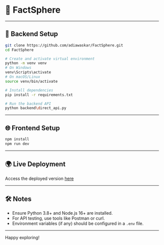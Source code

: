 <!-- README.md -->
# 🧠 FactSphere

---

## 🚀 Backend Setup

```bash
git clone https://github.com/adiawaskar/FactSphere.git
cd FactSphere

# Create and activate virtual environment
python -m venv venv
# On Windows
venv\Scripts\activate
# On macOS/Linux
source venv/bin/activate

# Install dependencies
pip install -r requirements.txt

# Run the backend API
python backend\direct_api.py
```

---

## 🌐 Frontend Setup

```bash
npm install
npm run dev
```

---

## 🌍 Live Deployment

Access the deployed version [here](fact-sphere-nu.vercel.app)

---

## 🛠 Notes

- Ensure Python 3.8+ and Node.js 16+ are installed.
- For API testing, use tools like Postman or curl.
- Environment variables (if any) should be configured in a `.env` file.

---

Happy exploring!
